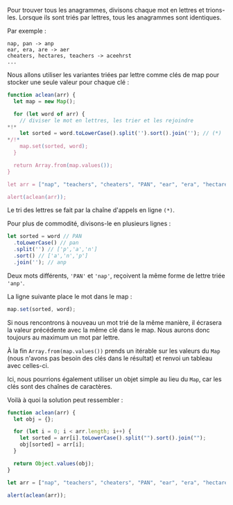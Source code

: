 Pour trouver tous les anagrammes, divisons chaque mot en lettres et trions-les. Lorsque ils sont triés par lettres, tous les anagrammes sont identiques.

Par exemple :

```
nap, pan -> anp
ear, era, are -> aer
cheaters, hectares, teachers -> aceehrst
...
```

Nous allons utiliser les variantes triées par lettre comme clés de map pour stocker une seule valeur pour chaque clé :

```js run
function aclean(arr) {
  let map = new Map();

  for (let word of arr) {
    // diviser le mot en lettres, les trier et les rejoindre
*!*
    let sorted = word.toLowerCase().split('').sort().join(''); // (*)
*/!*
    map.set(sorted, word);
  }

  return Array.from(map.values());
}

let arr = ["nap", "teachers", "cheaters", "PAN", "ear", "era", "hectares"];

alert(aclean(arr));
```

Le tri des lettres se fait par la chaîne d'appels en ligne `(*)`.

Pour plus de commodité, divisons-le en plusieurs lignes :

```js
let sorted = word // PAN
  .toLowerCase() // pan
  .split('') // ['p','a','n']
  .sort() // ['a','n','p']
  .join(''); // anp
```

Deux mots différents, `'PAN'` et `'nap'`, reçoivent la même forme de lettre triée `'anp'`.

La ligne suivante place le mot dans le map :

```js
map.set(sorted, word);
```

Si nous rencontrons à nouveau un mot trié de la même manière, il écrasera la valeur précédente avec la même clé dans le map. Nous aurons donc toujours au maximum un mot par lettre.

À la fin `Array.from(map.values())` prends un itérable sur les valeurs du `Map` (nous n'avons pas besoin des clés dans le résultat) et renvoi un tableau avec celles-ci.

Ici, nous pourrions également utiliser un objet simple au lieu du `Map`, car les clés sont des chaînes de caractères.

Voilà à quoi la solution peut ressembler :

```js run demo
function aclean(arr) {
  let obj = {};

  for (let i = 0; i < arr.length; i++) {
    let sorted = arr[i].toLowerCase().split("").sort().join("");
    obj[sorted] = arr[i];
  }

  return Object.values(obj);
}

let arr = ["nap", "teachers", "cheaters", "PAN", "ear", "era", "hectares"];

alert(aclean(arr));
```
